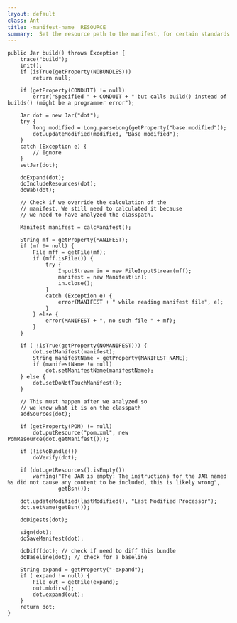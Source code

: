 ```yaml
---
layout: default
class: Ant
title: -manifest-name  RESOURCE
summary:  Set the resource path to the manifest, for certain standards the manifest has a different name.
---
```


	public Jar build() throws Exception {
		trace("build");
		init();
		if (isTrue(getProperty(NOBUNDLES)))
			return null;

		if (getProperty(CONDUIT) != null)
			error("Specified " + CONDUIT + " but calls build() instead of builds() (might be a programmer error");

		Jar dot = new Jar("dot");
		try {
			long modified = Long.parseLong(getProperty("base.modified"));
			dot.updateModified(modified, "Base modified");
		}
		catch (Exception e) {
			// Ignore
		}
		setJar(dot);

		doExpand(dot);
		doIncludeResources(dot);
		doWab(dot);

		// Check if we override the calculation of the
		// manifest. We still need to calculated it because
		// we need to have analyzed the classpath.

		Manifest manifest = calcManifest();

		String mf = getProperty(MANIFEST);
		if (mf != null) {
			File mff = getFile(mf);
			if (mff.isFile()) {
				try {
					InputStream in = new FileInputStream(mff);
					manifest = new Manifest(in);
					in.close();
				}
				catch (Exception e) {
					error(MANIFEST + " while reading manifest file", e);
				}
			} else {
				error(MANIFEST + ", no such file " + mf);
			}
		}

		if ( !isTrue(getProperty(NOMANIFEST))) {
			dot.setManifest(manifest);
			String manifestName = getProperty(MANIFEST_NAME);
			if (manifestName != null)
				dot.setManifestName(manifestName);
		} else {
			dot.setDoNotTouchManifest();
		}

		// This must happen after we analyzed so
		// we know what it is on the classpath
		addSources(dot);

		if (getProperty(POM) != null)
			dot.putResource("pom.xml", new PomResource(dot.getManifest()));

		if (!isNoBundle())
			doVerify(dot);

		if (dot.getResources().isEmpty())
			warning("The JAR is empty: The instructions for the JAR named %s did not cause any content to be included, this is likely wrong",
					getBsn());

		dot.updateModified(lastModified(), "Last Modified Processor");
		dot.setName(getBsn());

		doDigests(dot);

		sign(dot);
		doSaveManifest(dot);

		doDiff(dot); // check if need to diff this bundle
		doBaseline(dot); // check for a baseline

		String expand = getProperty("-expand");
		if ( expand != null) {
			File out = getFile(expand);
			out.mkdirs();
			dot.expand(out);
		}
		return dot;
	}
